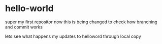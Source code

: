 # hello-world
super 
my first repositor
now this is being changed to check how branching and commit works

lets see what happens
my updates to helloword through local copy

